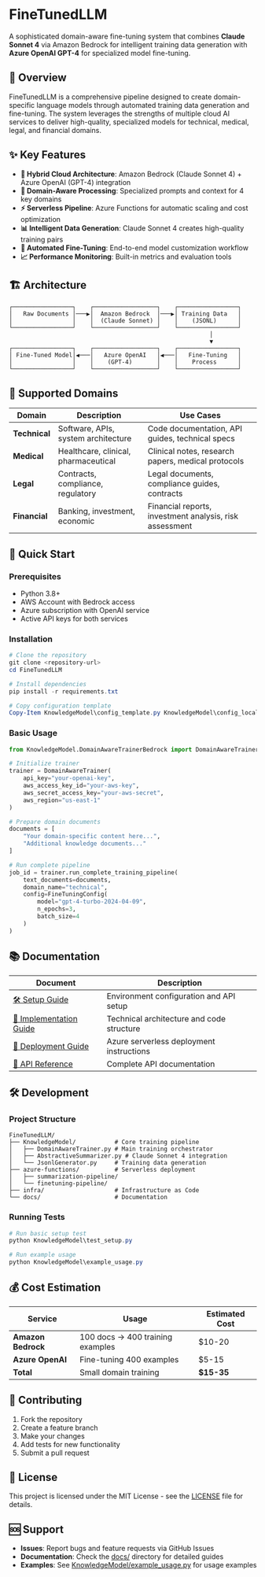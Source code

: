 # FineTunedLLM

A sophisticated domain-aware fine-tuning system that combines **Claude Sonnet 4** via Amazon Bedrock for intelligent training data generation with **Azure OpenAI GPT-4** for specialized model fine-tuning.

## 🚀 Overview

FineTunedLLM is a comprehensive pipeline designed to create domain-specific language models through automated training data generation and fine-tuning. The system leverages the strengths of multiple cloud AI services to deliver high-quality, specialized models for technical, medical, legal, and financial domains.

## ✨ Key Features

- **🔄 Hybrid Cloud Architecture**: Amazon Bedrock (Claude Sonnet 4) + Azure OpenAI (GPT-4) integration
- **🎯 Domain-Aware Processing**: Specialized prompts and context for 4 key domains
- **⚡ Serverless Pipeline**: Azure Functions for automatic scaling and cost optimization
- **📊 Intelligent Data Generation**: Claude Sonnet 4 creates high-quality training pairs
- **🔧 Automated Fine-Tuning**: End-to-end model customization workflow
- **📈 Performance Monitoring**: Built-in metrics and evaluation tools

## 🏗️ Architecture

```
┌─────────────────┐    ┌──────────────────┐    ┌─────────────────┐
│   Raw Documents │───▶│  Amazon Bedrock  │───▶│ Training Data   │
│                 │    │  (Claude Sonnet) │    │    (JSONL)      │
└─────────────────┘    └──────────────────┘    └─────────────────┘
                                                         │
                                                         ▼
┌─────────────────┐    ┌──────────────────┐    ┌─────────────────┐
│ Fine-Tuned Model│◀───│   Azure OpenAI   │◀───│   Fine-Tuning   │
│                 │    │    (GPT-4)       │    │    Process      │
└─────────────────┘    └──────────────────┘    └─────────────────┘
```

## 🎯 Supported Domains

| Domain | Description | Use Cases |
|--------|-------------|-----------|
| **Technical** | Software, APIs, system architecture | Code documentation, API guides, technical specs |
| **Medical** | Healthcare, clinical, pharmaceutical | Clinical notes, research papers, medical protocols |
| **Legal** | Contracts, compliance, regulatory | Legal documents, compliance guides, contracts |
| **Financial** | Banking, investment, economic | Financial reports, investment analysis, risk assessment |

## 🚀 Quick Start

### Prerequisites

- Python 3.8+
- AWS Account with Bedrock access
- Azure subscription with OpenAI service
- Active API keys for both services

### Installation

```powershell
# Clone the repository
git clone <repository-url>
cd FineTunedLLM

# Install dependencies
pip install -r requirements.txt

# Copy configuration template
Copy-Item KnowledgeModel\config_template.py KnowledgeModel\config_local.py
```

### Basic Usage

```python
from KnowledgeModel.DomainAwareTrainerBedrock import DomainAwareTrainer, FineTuningConfig

# Initialize trainer
trainer = DomainAwareTrainer(
    api_key="your-openai-key",
    aws_access_key_id="your-aws-key",
    aws_secret_access_key="your-aws-secret",
    aws_region="us-east-1"
)

# Prepare domain documents
documents = [
    "Your domain-specific content here...",
    "Additional knowledge documents..."
]

# Run complete pipeline
job_id = trainer.run_complete_training_pipeline(
    text_documents=documents,
    domain_name="technical",
    config=FineTuningConfig(
        model="gpt-4-turbo-2024-04-09",
        n_epochs=3,
        batch_size=4
    )
)
```

## 📚 Documentation

| Document | Description |
|----------|-------------|
| [🛠️ Setup Guide](docs/SETUP.md) | Environment configuration and API setup |
| [📖 Implementation Guide](docs/Implementation.md) | Technical architecture and code structure |
| [🚀 Deployment Guide](docs/DEPLOYMENT.md) | Azure serverless deployment instructions |
| [🔧 API Reference](docs/API.md) | Complete API documentation |

## 🛠️ Development

### Project Structure

```
FineTunedLLM/
├── KnowledgeModel/           # Core training pipeline
│   ├── DomainAwareTrainer.py # Main training orchestrator
│   ├── AbstractiveSummarizer.py # Claude Sonnet 4 integration
│   └── JsonlGenerator.py     # Training data generation
├── azure-functions/          # Serverless deployment
│   ├── summarization-pipeline/
│   └── finetuning-pipeline/
├── infra/                    # Infrastructure as Code
└── docs/                     # Documentation
```

### Running Tests

```powershell
# Run basic setup test
python KnowledgeModel\test_setup.py

# Run example usage
python KnowledgeModel\example_usage.py
```

## 💰 Cost Estimation

| Service | Usage | Estimated Cost |
|---------|-------|----------------|
| **Amazon Bedrock** | 100 docs → 400 training examples | $10-20 |
| **Azure OpenAI** | Fine-tuning 400 examples | $5-15 |
| **Total** | Small domain training | **$15-35** |

## 🤝 Contributing

1. Fork the repository
2. Create a feature branch
3. Make your changes
4. Add tests for new functionality
5. Submit a pull request

## 📄 License

This project is licensed under the MIT License - see the [LICENSE](LICENSE) file for details.

## 🆘 Support

- **Issues**: Report bugs and feature requests via GitHub Issues
- **Documentation**: Check the [docs/](docs/) directory for detailed guides
- **Examples**: See [KnowledgeModel/example_usage.py](KnowledgeModel/example_usage.py) for usage examples
